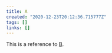 ```yaml
---
title: A
created: "2020-12-23T20:12:36.715777Z"
tags: []
links: []
---
```

This is a reference to [B](20201223-b.md).
